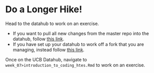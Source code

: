 # Do a Longer Hike! 

Head to the datahub to work on an exercise. 

- If you want to pull all new changes from the master repo into the datahub, follow [this link](http://r.datahub.berkeley.edu/hub/user-redirect/git-pull?repo=https://github.com/UCB-MIDS/w241&branch=master&urlpath=rstudio). 
- If you have set up your datahub to work off a fork that you are managing, instead follow [this link](https://r.datahub.berkeley.edu/). 

Once on the UCB Datahub, navigate to  `week_07>introduction_to_coding_htes.Rmd` to work on an exercise.
